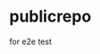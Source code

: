 # publicrepo
for e2e test













































































































































































































































































































































































































































































































































































































































































































































































































































































































































































































































































































































































































































































































































































































































































































































































































































































































































































































































































































































































































































































































































































